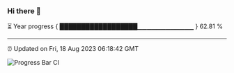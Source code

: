 ### Hi there 👋

⏳ Year progress { ██████████████████▁▁▁▁▁▁▁▁▁▁▁▁ } 62.81 %

---

⏰ Updated on Fri, 18 Aug 2023 06:18:42 GMT

![Progress Bar CI](https://github.com/liununu/liununu/workflows/Progress%20Bar%20CI/badge.svg)
